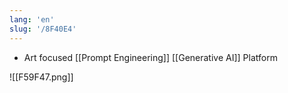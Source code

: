```yaml
---
lang: 'en'
slug: '/8F40E4'
---
```


- Art focused [[Prompt Engineering]] [[Generative AI]] Platform

![[F59F47.png]]
